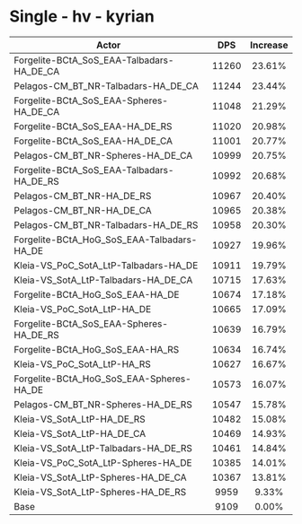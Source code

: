 # Single - hv - kyrian
| Actor | DPS | Increase |
|---|:---:|:---:|
|Forgelite-BCtA_SoS_EAA-Talbadars-HA_DE_CA|11260|23.61%|
|Pelagos-CM_BT_NR-Talbadars-HA_DE_CA|11244|23.44%|
|Forgelite-BCtA_SoS_EAA-Spheres-HA_DE_CA|11048|21.29%|
|Forgelite-BCtA_SoS_EAA-HA_DE_RS|11020|20.98%|
|Forgelite-BCtA_SoS_EAA-HA_DE_CA|11001|20.77%|
|Pelagos-CM_BT_NR-Spheres-HA_DE_CA|10999|20.75%|
|Forgelite-BCtA_SoS_EAA-Talbadars-HA_DE_RS|10992|20.68%|
|Pelagos-CM_BT_NR-HA_DE_RS|10967|20.40%|
|Pelagos-CM_BT_NR-HA_DE_CA|10965|20.38%|
|Pelagos-CM_BT_NR-Talbadars-HA_DE_RS|10958|20.30%|
|Forgelite-BCtA_HoG_SoS_EAA-Talbadars-HA_DE|10927|19.96%|
|Kleia-VS_PoC_SotA_LtP-Talbadars-HA_DE|10911|19.79%|
|Kleia-VS_SotA_LtP-Talbadars-HA_DE_CA|10715|17.63%|
|Forgelite-BCtA_HoG_SoS_EAA-HA_DE|10674|17.18%|
|Kleia-VS_PoC_SotA_LtP-HA_DE|10665|17.09%|
|Forgelite-BCtA_SoS_EAA-Spheres-HA_DE_RS|10639|16.79%|
|Forgelite-BCtA_HoG_SoS_EAA-HA_RS|10634|16.74%|
|Kleia-VS_PoC_SotA_LtP-HA_RS|10627|16.67%|
|Forgelite-BCtA_HoG_SoS_EAA-Spheres-HA_DE|10573|16.07%|
|Pelagos-CM_BT_NR-Spheres-HA_DE_RS|10547|15.78%|
|Kleia-VS_SotA_LtP-HA_DE_RS|10482|15.08%|
|Kleia-VS_SotA_LtP-HA_DE_CA|10469|14.93%|
|Kleia-VS_SotA_LtP-Talbadars-HA_DE_RS|10461|14.84%|
|Kleia-VS_PoC_SotA_LtP-Spheres-HA_DE|10385|14.01%|
|Kleia-VS_SotA_LtP-Spheres-HA_DE_CA|10367|13.81%|
|Kleia-VS_SotA_LtP-Spheres-HA_DE_RS|9959|9.33%|
|Base|9109|0.00%|

